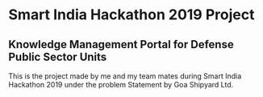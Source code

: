 # Smart India Hackathon 2019 Project
## Knowledge Management Portal for Defense Public Sector Units
This is the project made by me and my team mates during Smart India Hackathon 2019 under the problem Statement by Goa Shipyard Ltd.
